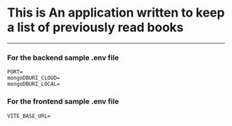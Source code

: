 # This is An application written to keep a list of previously read books

---

### For the backend sample .env file

```
PORT=
mongoDBURI_CLOUD=
mongoDBURI_LOCAL=
```

### For the frontend sample .env file

```
VITE_BASE_URL=
```
